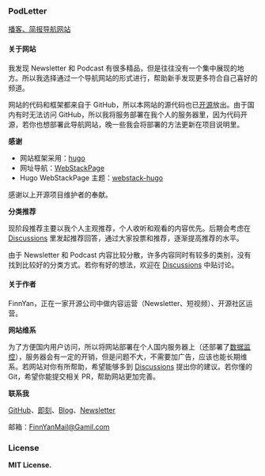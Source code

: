 ### PodLetter

[播客、简报导航网站](https://www.podletter.club/)

#### 关于网站

我发现 Newsletter 和 Podcast 有很多精品，但是往往没有一个集中展现的地方。所以我选择通过一个导航网站的形式进行，帮助新手发现更多符合自己喜好的频道。

网站的代码和框架都来自于 GitHub，所以本网站的源代码也已[开源](https://github.com/booooodv/PodLetter)放出。由于国内有时无法访问 GitHub，所以我将服务部署在我个人的服务器里，因为代码开源，若你也想部署此导航网站，晚一些我会将部署的方法更新在项目说明里。

**感谢**

- 网站框架采用：[hugo](https://github.com/gohugoio/hugo)
- 网址导航：[WebStackPage](https://github.com/WebStackPage/WebStackPage.github.io)
- Hugo WebStackPage 主题：[webstack-hugo](https://github.com/iplaycode/webstack-hugo)

感谢以上开源项目维护者的奉献。

**分类推荐**

现阶段推荐主要以我个人主观推荐，个人收听和观看的内容优先。后期会考虑在 [Discussions](https://github.com/booooodv/PodLetter/discussions) 里发起推荐回答，通过大家投票和推荐，逐渐提高推荐的水平。

由于 Newsletter 和 Podcast 内容比较分散，许多内容同时有较多的类别，没有找到比较好的分类方式。若你有好的想法，欢迎在 [Discussions](https://github.com/booooodv/PodLetter/discussions) 中贴讨论。

#### 关于作者

FinnYan，正在一家开源公司中做内容运营（Newsletter、短视频）、开源社区运营。

**网站维系**

为了方便国内用户访问，所以将网站部署在个人国内服务器上（还部署了[数据监控](https://umami.finncode.cn/share/vaLCUHdk/podletter)），服务器会有一定的开销，但是问题不大，不需要加广告，应该也能长期维系。若网站对你有所帮助，希望能够多到 [Discussions](https://github.com/booooodv/PodLetter/discussions) 提出你的建议。若你懂的 Git，希望你能提交相关 PR，帮助网站更加完善。

**联系我**

[GitHub](https://github.com/booooodv)、[即刻](https://web.okjike.com/u/342FFDA6-76FE-48B4-9449-0598F108BF65)、[Blog](https://www.finncode.cn/)、[Newsletter](https://zhiy.cc/futurow)

邮箱：FinnYanMail@Gamil.com

### License

**MIT License.**
